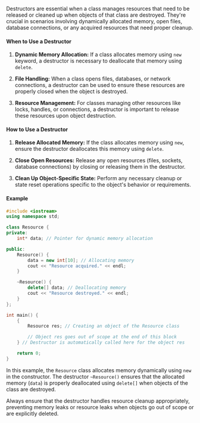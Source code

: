 [//]: # (### When and How to Use a Destructor)

Destructors are essential when a class manages resources that need to be released or cleaned up when objects of that class are destroyed. They're crucial in scenarios involving dynamically allocated memory, open files, database connections, or any acquired resources that need proper cleanup.

#### When to Use a Destructor

1. **Dynamic Memory Allocation:** If a class allocates memory using `new` keyword, a destructor is necessary to deallocate that memory using `delete`.

2. **File Handling:** When a class opens files, databases, or network connections, a destructor can be used to ensure these resources are properly closed when the object is destroyed.

3. **Resource Management:** For classes managing other resources like locks, handles, or connections, a destructor is important to release these resources upon object destruction.

#### How to Use a Destructor

1. **Release Allocated Memory:** If the class allocates memory using `new`, ensure the destructor deallocates this memory using `delete`.

2. **Close Open Resources:** Release any open resources (files, sockets, database connections) by closing or releasing them in the destructor.

3. **Clean Up Object-Specific State:** Perform any necessary cleanup or state reset operations specific to the object's behavior or requirements.

#### Example

```cpp
#include <iostream>
using namespace std;

class Resource {
private:
    int* data; // Pointer for dynamic memory allocation

public:
    Resource() {
        data = new int[10]; // Allocating memory
        cout << "Resource acquired." << endl;
    }

    ~Resource() {
        delete[] data; // Deallocating memory
        cout << "Resource destroyed." << endl;
    }
};

int main() {
    {
        Resource res; // Creating an object of the Resource class

        // Object res goes out of scope at the end of this block
    } // Destructor is automatically called here for the object res

    return 0;
}
```

In this example, the `Resource` class allocates memory dynamically using `new` in the constructor. The destructor `~Resource()` ensures that the allocated memory (`data`) is properly deallocated using `delete[]` when objects of the class are destroyed.

Always ensure that the destructor handles resource cleanup appropriately, preventing memory leaks or resource leaks when objects go out of scope or are explicitly deleted.

